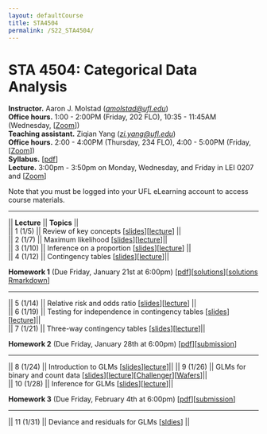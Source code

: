 ```yaml
---
layout: defaultCourse
title: STA4504
permalink: /S22_STA4504/
---
```

# STA 4504: Categorical Data Analysis
**Instructor.** Aaron J. Molstad (*amolstad@ufl.edu*)  
**Office hours.** 1:00 - 2:00PM (Friday, 202 FLO), 10:35 - 11:45AM (Wednesday, [[Zoom](https://ufl.zoom.us/my/ajmolstad)])  
**Teaching assistant.** Ziqian Yang (*zi.yang@ufl.edu*)  
**Office hours.** 2:00 - 4:00PM (Thursday, 234 FLO), 4:00 - 5:00PM (Friday, [[Zoom]( https://ufl.zoom.us/j/97310946201)])  
**Syllabus.** [[pdf](https://ufl.instructure.com/files/65549265/download?download_frd=1)]  
**Lecture.** 3:00pm - 3:50pm on Monday, Wednesday, and Friday in LEI 0207 and [[Zoom]( https://ufl.zoom.us/j/97094644645?pwd=eEV0WDVtOWN3YXRnN3BkWm1pSVdTZz09)]

Note that you must be logged into your UFL eLearning account to access course materials.   

---------------  

||  **Lecture** ||  **Topics** ||  
|| 1 (1/5)  || Review of key concepts [[slides](https://ufl.instructure.com/files/65543791/download?download_frd=1)][[lecture](https://ufl.instructure.com/courses/449490/files?preview=65548987)] ||   
|| 2 (1/7) || Maximum likelihood [[slides](https://ufl.instructure.com/files/65611857/download?download_frd=1)][[lecture](https://ufl.instructure.com/courses/449490/files?preview=65659957)]||  
|| 3 (1/10) || Inference on a proportion [[slides](https://ufl.instructure.com/files/65659961/download?download_frd=1)][[lecture](https://ufl.instructure.com/courses/449490/files?preview=65701126)] ||   
|| 4 (1/12) || Contingency tables [[slides](https://ufl.instructure.com/files/65707939/download?download_frd=1)][[lecture](https://ufl.instructure.com/courses/449490/files?preview=65759254)]||   

**Homework 1** (Due Friday, January 21st at 6:00pm) [[pdf](https://ufl.instructure.com/files/65894797/download?download_frd=1)][[solutions](https://ufl.instructure.com/files/66111485/download?download_frd=1)][[solutions Rmarkdown](https://ufl.instructure.com/files/66111487/download?download_frd=1)]

---------------  

|| 5 (1/14) || Relative risk and odds ratio [[slides](https://ufl.instructure.com/files/65768564/download?download_frd=1)][[lecture](https://ufl.instructure.com/courses/449490/files?preview=65874685)] ||  
|| 6 (1/19) || Testing for independence in contingency tables [[slides](https://ufl.instructure.com/files/65887523/download?download_frd=1)][[lecture](https://ufl.instructure.com/courses/449490/files?preview=65894739)]||  
|| 7 (1/21) || Three-way contingency tables [[slides](https://ufl.instructure.com/files/65946157/download?download_frd=1)][[lecture](https://ufl.instructure.com/courses/449490/files?preview=66018370)]||  

**Homework 2** (Due Friday, January 28th at 6:00pm) [[pdf](https://ufl.instructure.com/files/65946166/download?download_frd=1)][[submission](https://ufl.instructure.com/courses/449490/assignments/5112395)]


---------------  

|| 8 (1/24) || Introduction to GLMs [[slides](https://ufl.instructure.com/files/66084006/download?download_frd=1)][lecture](https://ufl.instructure.com/courses/449490/files?preview=66073855)]||
|| 9 (1/26) || GLMs for binary and count data [[slides](https://ufl.instructure.com/files/66084001/download?download_frd=1)][[lecture](https://ufl.instructure.com/courses/449490/files?preview=66087658)][[Challenger](https://ufl.instructure.com/files/66084061/download?download_frd=1)][[Wafers](https://ufl.instructure.com/files/66084062/download?download_frd=1)]||    
|| 10 (1/28) || Inference for GLMs [[slides](https://ufl.instructure.com/files/66152537/download?download_frd=1)][[lecture](https://ufl.instructure.com/courses/449490/files?preview=66198411)]||   

**Homework 3** (Due Friday, February 4th at 6:00pm) [[pdf](https://ufl.instructure.com/files/66178588/download?download_frd=1)][[submission](https://ufl.instructure.com/courses/449490/assignments/5119708)]   

-----------------

|| 11 (1/31) || Deviance and residuals for GLMs [[sldies](https://ufl.instructure.com/files/66224737/download?download_frd=1)] ||  




